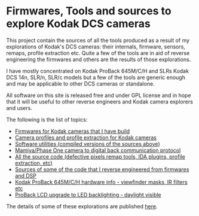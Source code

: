 # Firmwares, Tools and sources to explore Kodak DCS cameras

This project contain the sources of all the tools produced as a result of my explorations of Kodak's DCS cameras: their internals, firmware, sensors, remaps, profile extraction etc. Quite a few of the tools are in aid of reverse engineering the firmwares and others are the results of those explorations.

I have mostly concentrated on Kodak ProBack 645M/C/H and SLRs Kodak DCS 14n, SLR/n, SLR/c models but a few of the tools are generic enough and may be applicable to other DCS cameras or standalone.

All software on this site is released free and under GPL license and in hope that it will be useful to other reverse engineers and Kodak camera explorers and users. 

The following is the list of topics:

* [Firmwares for Kodak cameras that I have build](Firmwares)
* [Camera profiles and profile extraction for Kodak cameras](profiles.md)
* [Software utilities (compiled versions of the sources above)](tools.md)
* [Mamiya/Phase One camera to digital back communication protocol](Mamiya_Protocol)
* [All the source code (defective pixels remap tools, IDA plugins, profile extraction, etc)](sources)
* [Sources of some of the code that I reverse engineered from firmwares and DSP](Firmwares/Reversed_Sources)
* [Kodak ProBack 645M/C/H hardware info - viewfinder masks, IR filters etc](hardware.md)
* [ProBack LCD upgrade to LED backlighting - daylight visible](Hardware/ProBack_LED_backlight/README.md)

The details of some of these explorations are published [here](https://dalex-257.livejournal.com/). 
